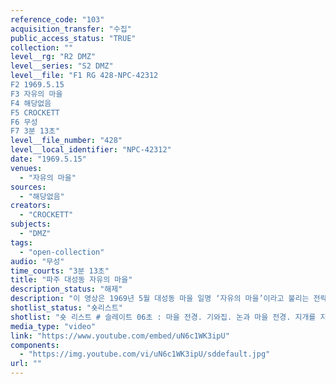```yaml
---
reference_code: "103"
acquisition_transfer: "수집"
public_access_status: "TRUE"
collection: ""
level__rg: "R2 DMZ"
level__series: "S2 DMZ"
level__file: "F1 RG 428-NPC-42312
F2 1969.5.15
F3 자유의 마을 
F4 해당없음
F5 CROCKETT
F6 무성 
F7 3분 13초"
level__file_number: "428"
level__local_identifier: "NPC-42312"
date: "1969.5.15"
venues: 
  - "자유의 마을"
sources: 
  - "해당없음"
creators: 
  - "CROCKETT"
subjects: 
  - "DMZ"
tags: 
  - "open-collection"
audio: "무성"
time_courts: "3분 13초"
title: "파주 대성동 자유의 마을"
description_status: "해제"
description: "이 영상은 1969년 5월 대성동 마을 일명 ‘자유의 마을’이라고 불리는 전략촌이다. 1954년 2월 3일 귀농선 확정이후 민통선 마을이 생겨났다. 이 시기 군사분계선으로부터 25km 이내에 민통선 지역인 강화, 김포, 파주 등지에는 62개의 자립안정촌(61곳)과 비무장지대촌(1개)이 지정되었다. 자립안정촌은 군의 통제가 비교적 약한 곳으로 입주민은 주로 원주민과 출입경작자를 포함한 이주들로 구성되었으며 마을 출입을 제외하면 일반 농촌마을과 같았다. 비무장지대촌은 자립안정촌과 달리 북한의 선전촌에 대응하기 위해 만들어진 마을이다. 대성동 ‘자유의 마을’은 비무장지대촌이자 전략촌(Strategic Hamlet)인데 임주조건이 매우 엄격하고 군복무를 필한 사람, 신체 건강하고 영농 능력이 있는 사람, 사상이 건전하고 전과 사실이 없는 사람, 주벽 및 도벽이 없고 채무가 없는 사람이어야 입주할 수 있었다. 전략촌은 1962년 미군에서 북베트남과 남베트남의 주민들을 분열시키고자 만들어진 농촌 마을을 말한다. 대성동 마을은 1953년 8월 3일 비무장지대촌으로 지정되었고 1960년 3월 11일 미군에서 대성동 마을 주택 프로젝트의 시찰 및 평가가 이뤄졌다. 주택은 30가구 27평 규모이며 마을 회관은 주택보다 작은 14평이었다. 공사는 한국군 민사과, 미군 공병대 등이 참여했다. 1차 주택공사는 1959년 10월 착공해 미군 군사대한원조프로그램에 따라 학교 건축, 마을회관 등을 건설했다. 영상은 대성동 마을 주택과 마을회관, 마을주민들의 활동하는 모습을 보여주고 있다."
shotlist_status: "숏리스트"
shotlist: "숏 리스트 # 슬레이트 06초 : 마을 전경. 기와집. 논과 마을 전경. 지개를 지고 가는 마을 주민과 닭들이 보인다. 한 아이가 닭을 보고 있다. 마을 전경이 다시 보인다. 한 주민이 밭에서 일하고 있다. (1분40초) 주민 들이 마을에서 작업하고 있다. “태권도 연무관 자유의 마을도장” 간판. 마을 전경이 다시 보인다. (2분 24초) 태극기 게양대와 건물, 마을 전경이 다시 보인다. "
media_type: "video"
link: "https://www.youtube.com/embed/uN6c1WK3ipU"
components: 
  - "https://img.youtube.com/vi/uN6c1WK3ipU/sddefault.jpg"
url: ""
---
```

